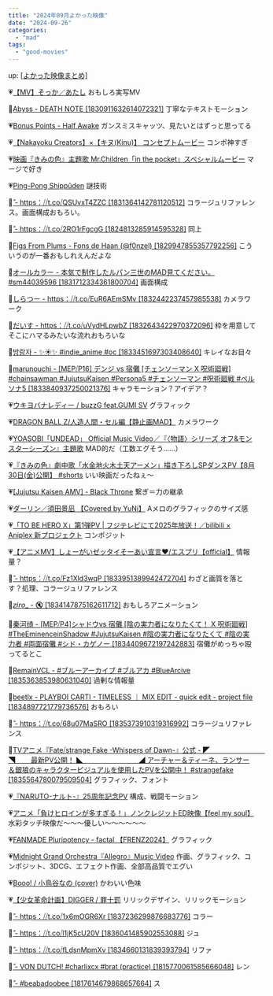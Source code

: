 ```yaml
---
title: "2024年09月よかった映像"
date: "2024-09-26"
categories: 
  - "mad"
tags: 
  - "good-movies"
---
```


<!--more-->

up: [\[よかった映像まとめ\]](https://www.alinco.shop/mad/good-movies/)

💗[【MV】そっか／あたし](https://youtu.be/F_2WJ2EZoBY) おもしろ実写MV

💙[Abyss - DEATH NOTE \[1830911632614072321\]](https://x.com/i/status/1830911735769047190) 丁寧なテキストモーション

💗[Bonus Points - Half Awake](https://youtu.be/16_jQo2TPRY) ガンスミスキャッツ、見たいとはずっと思ってる

💗[【Nakayoku Creators】×【キヌ(Kinu)】 コンセプトムービー](https://youtu.be/NulD2h1_3-E) コンポ神すぎ

💗[映画『きみの色』主題歌 Mr.Children「in the pocket」スペシャルムービー](https://youtu.be/ZGvDTx2rf80) マージで好き

💗[Ping-Pong Shippûden](https://youtu.be/aj5Gaw1BIlc) 謎技術

💙[ً - https：⧸⧸t.co⧸QSUvxT4ZZC \[1831364142781120512\]](https://x.com/i/status/1831364202914865367) コラージュリファレンス。画面構成おもろい。

💙[ً - https：⧸⧸t.co⧸2RO1rFgcgG \[1824813285914595328\]](https://x.com/i/status/1824813360472604835) 同上

💙[Figs From Plums - Fons de Haan (@f0nzel) \[1829947855357792256\]](https://x.com/i/status/1831708875109593588) こういうのが一番おもしれえんだよな

💙[オールカラー - 本気で制作したルパン三世のMAD見てください。#sm44039596 \[1831712334361800704\]](https://x.com/i/status/1832010859054612792) 画面構成

💙[しらつー - https：⧸⧸t.co⧸EuR6AEmSMv \[1832442237457985538\]](https://x.com/i/status/1832442257850696087) カメラワーク

💙[だいす - https：⧸⧸t.co⧸uVydHLpwbZ \[1832643422970372096\]](https://x.com/i/status/1832643500858380783) 枠を用意してそこにハマるみたいな流れおもろいな

💙[방랑자 - ✨☀️✨ #indie\_anime #oc \[1833451697303408640\]](https://x.com/i/status/1833452353951044080) キレイなお目々

💙[marunouchi - \[MEP⧸P16\] デンジ vs 宿儺 \[チェンソーマン X 呪術廻戦\] #chainsawman #JujutsuKaisen #Persona5 #チェンソーマン #呪術廻戦 #ペルソナ5 \[1833840937250021376\]](https://x.com/i/status/1833841051515425270) キャラモーション？アイデア？

💗[ウキヨバナレディー / buzzG feat.GUMI SV](https://youtu.be/RhW9KWpllGk) グラフィック

💗[DRAGON BALL Z/人造人間・セル編【静止画MAD】](https://youtu.be/-9u1-zME4uw) カメラワーク

💗[YOASOBI「UNDEAD」 Official Music Video／『〈物語〉シリーズ オフ&amp;モンスターシーズン』主題歌](https://youtu.be/Jj1_mfUzjOs) MAD的だ（工数エグそう……）

💗[『きみの色』劇中歌「水金地火木土天アーメン」描き下ろしSPダンスPV【8月30日(金)公開】 #shorts](https://youtu.be/QkFBKNG-Frw) いい映画だったねぇ〜

💗[\[Jujutsu Kaisen AMV\] - Black Throne](https://youtu.be/bxFEBv7PnCs) 繋ぎ＝力の継承

💗[ダーリン／須田景凪 【Covered by YuNi】](https://youtu.be/20-PLhHNpGw) Aメロのグラフィックのサイズ感

💗[「TO BE HERO X」第1弾PV | フジテレビにて2025年放送！／bilibili × Aniplex 新プロジェクト](https://youtu.be/_dj7WN8bWfg) コンポジット

💗[【アニメMV】しょーがいゼッタイそーあい宣言♥/エスプリ【official】](https://youtu.be/Xs6cG_1551o) 情報量？

💙[ً - https：⧸⧸t.co⧸Fz1Xld3wqP \[1833951389942472704\]](https://x.com/i/status/1833951838766596156) わざと画質を落とす？処理、コラージュリファレンス

💙[𝘻𝘪𝘳𝘰\_ - 🔇 \[1834147875162611712\]](https://x.com/i/status/1834147992250778085) おもしろアニメーション

💙[秦河绮 - \[MEP⧸P4\]シャドウvs 宿儺 \[陰の実力者になりたくて！ X 呪術廻戦\] #TheEminenceinShadow #JujutsuKaisen #陰の実力者になりたくて #陰の実力者 #両面宿儺 #シド・カゲノー \[1834409672197242883\]](https://x.com/i/status/1834411455892062574) 宿儺がめっちゃ殴ってるとこ

💙[RemainVCL - #ブルーアーカイブ #ブルアカ #BlueArcive \[1835363853980631040\]](https://x.com/i/status/1835364275470430407) 過剰な情報量

💙[beetlx - PLAYBOI CARTI - TIMELESS ｜ MIX EDIT - quick edit - project file \[1834897721779736576\]](https://x.com/i/status/1834943682988196240) おもろい

💙[ً - https：⧸⧸t.co⧸68u07MaSRO \[1835373910319316992\]](https://x.com/i/status/1835373958423826706) コラージュリファレンス

💙[TVアニメ『Fate⧸strange Fake -Whispers of Dawn-』公式 - ◤　　　　　　　　◥ 　　最新PV公開！ ◣　　　　　　　　◢ アーチャー＆ティーネ、ランサー＆銀狼のキャラクタービジュアルを使用したPVを公開中！ #strangefake \[1835564780079509504\]](https://x.com/i/status/1835565269579858000) グラフィック、フォント

💗[『NARUTO-ナルト-』25周年記念PV](https://youtu.be/dlr47VKnxcY) 構成、戦闘モーション

💗[アニメ「負けヒロインが多すぎる！」ノンクレジットED映像【feel my soul】](https://youtu.be/FYuKV7m_CqM) 水彩タッチ映像だ〜〜〜優しい〜〜〜〜〜〜

💗[FANMADE Pluripotency - factal 【FRENZ2024】](https://youtu.be/toeSTZtmamA) グラフィック

💗[Midnight Grand Orchestra『Allegro』Music Video](https://youtu.be/1ltwIC3oTBg) 作画、グラフィック、コンポジット、3DCG、エフェクト作画、全部高品質でエグい

💗[Booo! / 小鳥谷なの (cover)](https://youtu.be/bUmEuw6T9H4) かわいい色味

💗[【少女革命計画】DIGGER / 罪十罰](https://youtu.be/e8cU7rcN7kk) リリックデザイン、リリックモーション

💙[ً - https：⧸⧸t.co⧸1x6mOGR6Xr \[1837236299876683776\]](https://x.com/i/status/1837236319392780302) コラー

💙[ً - https：⧸⧸t.co⧸l1jK5cU20V \[1836041485902553088\]](https://x.com/i/status/1836041525597516232) ジュ

💙[ً - https：⧸⧸t.co⧸fLdsnMpmXv \[1834660131839393794\]](https://x.com/i/status/1834660179729928302) リファ

💙[ً - VON DUTCH! #charlixcx #brat (practice) \[1815770061585666048\]](https://x.com/i/status/1815770167470899297) レン

💙[ً - #beabadoobee \[1817614679868657664\]](https://x.com/i/status/1817614743232000121) ス
